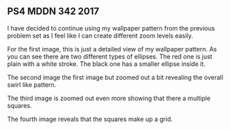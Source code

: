 ## PS4 MDDN 342 2017

I have decided to continue using my wallpaper pattern from the previous problem set as I feel like I can create different zoom levels easily.

For the first image, this is just a detailed view of my wallpaper pattern. As you can see there are two different types of ellipses. The red one is just plain with a white stroke. The black one has a smaller ellipse inside it.

The second image the first image but zoomed out a bit revealing the overall swirl like pattern. 

The third image is zoomed out even more showing that there a multiple squares.

The fourth image reveals that the squares make up a grid. 